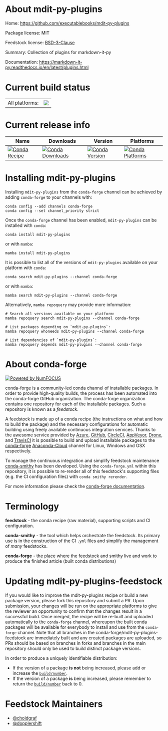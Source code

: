 About mdit-py-plugins
=====================

Home: https://github.com/executablebooks/mdit-py-plugins

Package license: MIT

Feedstock license: [BSD-3-Clause](https://github.com/conda-forge/mdit-py-plugins-feedstock/blob/main/LICENSE.txt)

Summary: Collection of plugins for markdown-it-py

Documentation: https://markdown-it-py.readthedocs.io/en/latest/plugins.html

Current build status
====================


<table><tr><td>All platforms:</td>
    <td>
      <a href="https://dev.azure.com/conda-forge/feedstock-builds/_build/latest?definitionId=11449&branchName=main">
        <img src="https://dev.azure.com/conda-forge/feedstock-builds/_apis/build/status/mdit-py-plugins-feedstock?branchName=main">
      </a>
    </td>
  </tr>
</table>

Current release info
====================

| Name | Downloads | Version | Platforms |
| --- | --- | --- | --- |
| [![Conda Recipe](https://img.shields.io/badge/recipe-mdit--py--plugins-green.svg)](https://anaconda.org/conda-forge/mdit-py-plugins) | [![Conda Downloads](https://img.shields.io/conda/dn/conda-forge/mdit-py-plugins.svg)](https://anaconda.org/conda-forge/mdit-py-plugins) | [![Conda Version](https://img.shields.io/conda/vn/conda-forge/mdit-py-plugins.svg)](https://anaconda.org/conda-forge/mdit-py-plugins) | [![Conda Platforms](https://img.shields.io/conda/pn/conda-forge/mdit-py-plugins.svg)](https://anaconda.org/conda-forge/mdit-py-plugins) |

Installing mdit-py-plugins
==========================

Installing `mdit-py-plugins` from the `conda-forge` channel can be achieved by adding `conda-forge` to your channels with:

```
conda config --add channels conda-forge
conda config --set channel_priority strict
```

Once the `conda-forge` channel has been enabled, `mdit-py-plugins` can be installed with `conda`:

```
conda install mdit-py-plugins
```

or with `mamba`:

```
mamba install mdit-py-plugins
```

It is possible to list all of the versions of `mdit-py-plugins` available on your platform with `conda`:

```
conda search mdit-py-plugins --channel conda-forge
```

or with `mamba`:

```
mamba search mdit-py-plugins --channel conda-forge
```

Alternatively, `mamba repoquery` may provide more information:

```
# Search all versions available on your platform:
mamba repoquery search mdit-py-plugins --channel conda-forge

# List packages depending on `mdit-py-plugins`:
mamba repoquery whoneeds mdit-py-plugins --channel conda-forge

# List dependencies of `mdit-py-plugins`:
mamba repoquery depends mdit-py-plugins --channel conda-forge
```


About conda-forge
=================

[![Powered by
NumFOCUS](https://img.shields.io/badge/powered%20by-NumFOCUS-orange.svg?style=flat&colorA=E1523D&colorB=007D8A)](https://numfocus.org)

conda-forge is a community-led conda channel of installable packages.
In order to provide high-quality builds, the process has been automated into the
conda-forge GitHub organization. The conda-forge organization contains one repository
for each of the installable packages. Such a repository is known as a *feedstock*.

A feedstock is made up of a conda recipe (the instructions on what and how to build
the package) and the necessary configurations for automatic building using freely
available continuous integration services. Thanks to the awesome service provided by
[Azure](https://azure.microsoft.com/en-us/services/devops/), [GitHub](https://github.com/),
[CircleCI](https://circleci.com/), [AppVeyor](https://www.appveyor.com/),
[Drone](https://cloud.drone.io/welcome), and [TravisCI](https://travis-ci.com/)
it is possible to build and upload installable packages to the
[conda-forge](https://anaconda.org/conda-forge) [Anaconda-Cloud](https://anaconda.org/)
channel for Linux, Windows and OSX respectively.

To manage the continuous integration and simplify feedstock maintenance
[conda-smithy](https://github.com/conda-forge/conda-smithy) has been developed.
Using the ``conda-forge.yml`` within this repository, it is possible to re-render all of
this feedstock's supporting files (e.g. the CI configuration files) with ``conda smithy rerender``.

For more information please check the [conda-forge documentation](https://conda-forge.org/docs/).

Terminology
===========

**feedstock** - the conda recipe (raw material), supporting scripts and CI configuration.

**conda-smithy** - the tool which helps orchestrate the feedstock.
                   Its primary use is in the construction of the CI ``.yml`` files
                   and simplify the management of *many* feedstocks.

**conda-forge** - the place where the feedstock and smithy live and work to
                  produce the finished article (built conda distributions)


Updating mdit-py-plugins-feedstock
==================================

If you would like to improve the mdit-py-plugins recipe or build a new
package version, please fork this repository and submit a PR. Upon submission,
your changes will be run on the appropriate platforms to give the reviewer an
opportunity to confirm that the changes result in a successful build. Once
merged, the recipe will be re-built and uploaded automatically to the
`conda-forge` channel, whereupon the built conda packages will be available for
everybody to install and use from the `conda-forge` channel.
Note that all branches in the conda-forge/mdit-py-plugins-feedstock are
immediately built and any created packages are uploaded, so PRs should be based
on branches in forks and branches in the main repository should only be used to
build distinct package versions.

In order to produce a uniquely identifiable distribution:
 * If the version of a package **is not** being increased, please add or increase
   the [``build/number``](https://docs.conda.io/projects/conda-build/en/latest/resources/define-metadata.html#build-number-and-string).
 * If the version of a package **is** being increased, please remember to return
   the [``build/number``](https://docs.conda.io/projects/conda-build/en/latest/resources/define-metadata.html#build-number-and-string)
   back to 0.

Feedstock Maintainers
=====================

* [@choldgraf](https://github.com/choldgraf/)
* [@dopplershift](https://github.com/dopplershift/)

